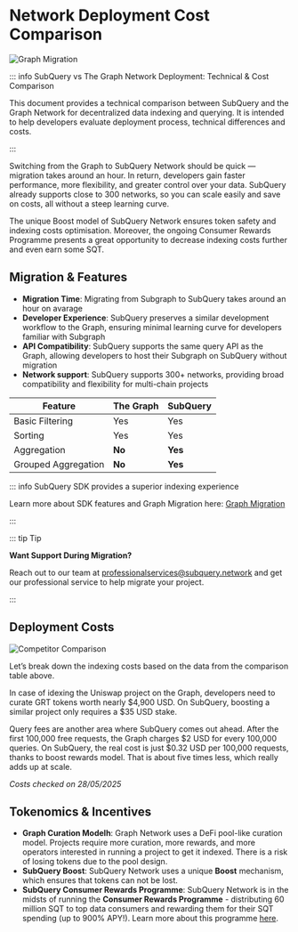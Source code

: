 # Network Deployment Cost Comparison 

![Graph Migration](/assets/img/build/graph.jpg)

::: info SubQuery vs The Graph Network Deployment: Technical & Cost Comparison

This document provides a technical comparison between SubQuery and the Graph Network for decentralized data indexing and querying. 
It is intended to help developers evaluate deployment process, technical differences and costs.

:::

Switching from the Graph to SubQuery Network should be quick — migration takes around an hour. In return, developers gain faster performance, more flexibility, and greater control over your data. SubQuery already supports close to 300 networks, so you can scale easily and save on costs, all without a steep learning curve.

The unique Boost model of SubQuery Network ensures token safety and indexing costs optimisation. Moreover, the ongoing Consumer Rewards Programme presents a great opportunity to decrease indexing costs further and even earn some SQT.  

## Migration & Features

- **Migration Time**: Migrating from Subgraph to SubQuery takes around an hour on avarage
- **Developer Experience**: SubQuery preserves a similar development workflow to the Graph, ensuring minimal learning curve for developers familiar with Subgraph 
- **API Compatibility**: SubQuery supports the same query API as the Graph, allowing developers to host their Subgraph on SubQuery without migration
- **Network support**: SubQuery supports 300+ networks, providing broad compatibility and flexibility for multi-chain projects

| Feature    | The Graph    | SubQuery    |
| -------- | ------- | ------- |
| Basic Filtering  | Yes    | Yes    |
| Sorting | Yes    | Yes    |
| Aggregation | **No**     | **Yes**    |
| Grouped Aggregation   | **No**   | **Yes**   |


::: info SubQuery SDK provides a superior indexing experience

Learn more about SDK features and Graph Migration here: [Graph Migration](../../indexer/build/graph-migration.md)

:::

::: tip Tip

**Want Support During Migration?**

Reach out to our team at [professionalservices@subquery.network](mailto:professionalservices@subquery.network) and get our professional service to help migrate your project.

:::

## Deployment Costs

![Competitor Comparison](/assets/img/network/graph-subquery-cost-comparison.png)

Let’s break down the indexing costs based on the data from the comparison table above. 

In case of idexing the Uniswap project on the Graph, developers need to curate GRT tokens worth nearly $4,900 USD. On SubQuery, boosting a similar project only requires a $35 USD stake.

Query fees are another area where SubQuery comes out ahead. After the first 100,000 free requests, the Graph charges $2 USD for every 100,000 queries. On SubQuery, the real cost is just $0.32 USD per 100,000 requests, thanks to boost rewards model. That is about five times less, which really adds up at scale. 

*Costs checked on 28/05/2025*

## Tokenomics & Incentives

- **Graph Curation Modelh**: Graph Network uses a DeFi pool-like curation model. Projects require more curation, more rewards, and more operators interested in running a project to get it indexed. There is a risk of losing tokens due to the pool design.
- **SubQuery Boost**: SubQuery Network uses a unique **Boost** mechanism, which ensures that tokens can not be lost.
- **SubQuery Consumer Rewards Programme**: SubQuery Network is in the midsts of running the **Consumer Rewards Programme** - distributing 60 million SQT to top data consumers and rewarding them for their SQT spending (up to 900% APY!). Learn more about this programme [here](https://www.subquery.foundation/consumer-rewards). 



